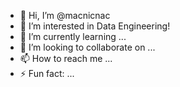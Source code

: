 - 👋 Hi, I’m @macnicnac
- 👀 I’m interested in Data Engineering!
- 🌱 I’m currently learning ... 
- 💞️ I’m looking to collaborate on ...
- 📫 How to reach me ...
- ⚡ Fun fact: ...

<!---
macnicnac/macnicnac is a ✨ special ✨ repository because its `README.md` (this file) appears on your GitHub profile.
You can click the Preview link to take a look at your changes.
--->
